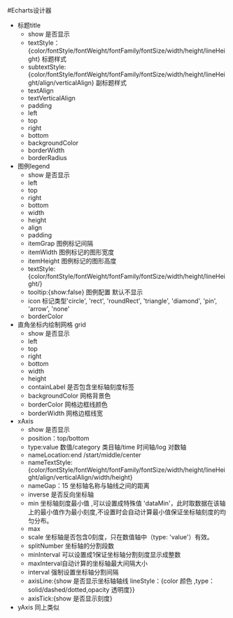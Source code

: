 #Echarts设计器
- 标题title
    - show 是否显示
    - textStyle：{color/fontStyle/fontWeight/fontFamily/fontSize/width/height/lineHeight} 标题样式
    - subtextStyle:{color/fontStyle/fontWeight/fontFamily/fontSize/width/height/lineHeight/align/verticalAlign} 副标题样式
    - textAlign
    - textVerticalAlign
    - padding
    - left
    - top
    - right
    - bottom
    - backgroundColor
    - borderWidth
    - borderRadius
- 图例legend
    - show 是否显示
    - left
    - top
    - right
    - bottom
    - width
    - height
    - align
    - padding
    - itemGrap 图例标记间隔
    - itemWidth 图例标记的图形宽度
    - itemHeight 图例标记的图形高度
    - textStyle:{color/fontStyle/fontWeight/fontFamily/fontSize/width/height/lineHeight/}
    - tooltip:{show:false} 图例配置 默认不显示
    - icon 标记类型'circle', 'rect', 'roundRect', 'triangle', 'diamond', 'pin', 'arrow', 'none'
    - borderColor
- 直角坐标内绘制网格 grid
    - show 是否显示
    - left
    - top
    - right
    - bottom
    - width
    - height
    - containLabel 是否包含坐标轴刻度标签
    - backgroundColor 网格背景色
    - borderColor 网格边框线颜色
    - borderWidth 网格边框线宽
- xAxis
    - show 是否显示
    - position：top/bottom
    - type:value 数值/category 类目轴/time 时间轴/log 对数轴
    - nameLocation:end /start/middle/center
    - nameTextStyle:{color/fontStyle/fontWeight/fontFamily/fontSize/width/height/lineHeight/align/verticalAlign/width/height}
    - nameGap：15 坐标轴名称与轴线之间的距离
    - inverse 是否反向坐标轴
    - min 坐标轴刻度最小值 ,可以设置成特殊值 'dataMin'，此时取数据在该轴上的最小值作为最小刻度,不设置时会自动计算最小值保证坐标轴刻度的均匀分布。
    - max
    - scale 坐标轴是否包含0刻度，只在数值轴中（type: 'value'）有效。
    - splitNumber 坐标轴的分割段数
    - minInterval 可以设置成1保证坐标轴分割刻度显示成整数
    - maxInterval自动计算的坐标轴最大间隔大小
    - interval 强制设置坐标轴分割间隔
    - axisLine:{show 是否显示坐标轴轴线 lineStyle：{color 颜色 ,type：solid/dashed/dotted,opacity 透明度}}
    - axisTick:{show 是否显示刻度}
- yAxis 同上类似
  